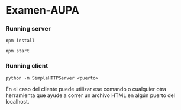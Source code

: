 # Examen-AUPA

### Running server 

```
npm install
```
```
npm start
```

### Running client

```
python -m SimpleHTTPServer <puerto>
```

En el caso del cliente puede utilizar ese comando o cualquier otra herramienta que ayude a correr un archivo HTML en algún puerto del localhost.
